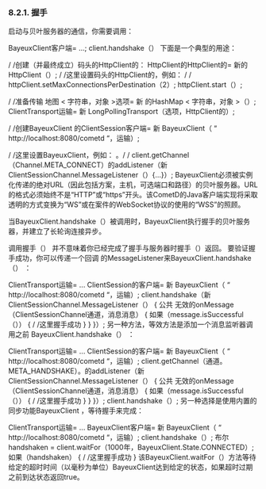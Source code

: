 ### 8.2.1. 握手
启动与贝叶服务器的通信，你需要调用：

BayeuxClient客户端= ...;
client.handshake（）
下面是一个典型的用途：

/ /创建（并最终成立）码头的HttpClient的： 
HttpClient的HttpClient的= 新的HttpClient（）;
 / /这里设置码头的HttpClient的，例如：
/ / httpClient.setMaxConnectionsPerDestination（2）;
httpClient.start（）;

/ /准备传输
地图 < 字符串，对象 >选项= 新 的HashMap < 字符串，对象 >（）;
ClientTransport运输= 新 LongPollingTransport（选项，HttpClient的）;

/ /创建BayeuxClient 
的ClientSession客户端= 新 BayeuxClient（ “ http://localhost:8080/cometd “，运输）;

/ /这里设置BayeuxClient，例如：
。/ / client.getChannel（Channel.META_CONNECT）的addListener（新ClientSessionChannel.MessageListener（）{...}）;
BayeuxClient必须被实例化传递的绝对URL（因此包括方案，主机，可选端口和路径）的贝叶服务器。URL的格式必须始终不是“HTTP”或“https”开头。该CometD的Java客户端实现将采取透明的方式变换为“WS”或在案件的WebSocket协议的使用的“WSS”的照顾。

当BayeuxClient.handshake（）被调用时，BayeuxClient执行握手的贝叶服务器，并建立了长轮询连接异步。

调用握手（） 并不意味着你已经完成了握手与服务器时握手（）返回。
要验证握手成功，你可以传递一个回调 的MessageListener来BayeuxClient.handshake（） ：

ClientTransport运输= ...
ClientSession的客户端= 新 BayeuxClient（ “ http://localhost:8080/cometd “，运输）;
client.handshake（新 ClientSessionChannel.MessageListener（）
{
    公共 无效的onMessage（ClientSessionChannel通道，消息消息）
    {
        如果（message.isSuccessful（））
        {
            / /这里握手成功
        }
    }
}）;
另一种方法，等效方法是添加一个消息监听器调用之前 BayeuxClient.handshake（） ：

ClientTransport运输= ...
ClientSession的客户端= 新 BayeuxClient（ “ http://localhost:8080/cometd “，运输）;
client.getChannel（通道。META_HANDSHAKE）。的addListener（新 ClientSessionChannel.MessageListener（）
{
    公共 无效的onMessage（ClientSessionChannel通道，消息消息）
    {
        如果（message.isSuccessful（））
        {
            / /这里握手成功
        }
    }
}）;
client.handshake（）;
另一种选择是使用内置的同步功能BayeuxClient ，等待握手来完成：

ClientTransport运输= ...
BayeuxClient客户端= 新 BayeuxClient（ “ http://localhost:8080/cometd “，运输）;
client.handshake（）;
布尔 handshaken = client.waitFor（1000年，BayeuxClient.State.CONNECTED）;
 如果（handshaken）
{
    / /这里握手成功 
}
该BayeuxClient.waitFor（）方法等待给定的超时时间（以毫秒为单位）BayeuxClient达到给定的状态，如果超时过期之前到达状态返回true。
